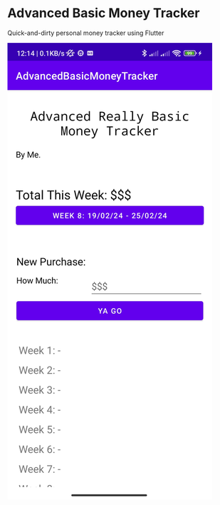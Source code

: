 # Advanced Basic Money Tracker

Quick-and-dirty personal money tracker using Flutter

![ABMT Sample](/sample.jpg "ABMT Sample")
